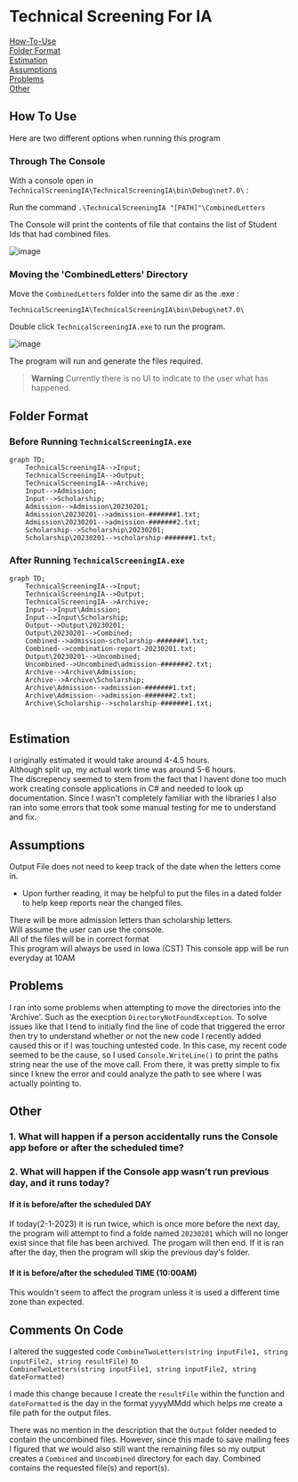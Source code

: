 # Technical Screening For IA

[How-To-Use](https://github.com/Aecef/TechnicalScreeningIA#how-to-use)  
[Folder Format](https://github.com/Aecef/TechnicalScreeningIA#folder-format)  
[Estimation](https://github.com/Aecef/TechnicalScreeningIA#estimation)  
[Assumptions](https://github.com/Aecef/TechnicalScreeningIA#assumptions)  
[Problems](https://github.com/Aecef/TechnicalScreeningIA#problems)  
[Other](https://github.com/Aecef/TechnicalScreeningIA#other)  

## How To Use

Here are two different options when running this program

### Through The Console

With a console open in `TechnicalScreeningIA\TechnicalScreeningIA\bin\Debug\net7.0\` :  

Run the command `.\TechnicalScreeningIA "[PATH]"\CombinedLetters`

The Console will print the contents of file that contains the list of Student Ids that had combined files.

![image](https://user-images.githubusercontent.com/56279192/216177820-b9d42ecb-5984-4623-a3b3-91337965b0c1.png)


### Moving the 'CombinedLetters' Directory  


Move the `CombinedLetters` folder into the same dir as the .exe :  

`TechnicalScreeningIA\TechnicalScreeningIA\bin\Debug\net7.0\` 

Double click `TechnicalScreeningIA.exe` to run the program.

![image](https://user-images.githubusercontent.com/56279192/216178632-07e5fb8e-ed39-4b3f-aaae-a7ab577ac53d.png)

The program will run and generate the files required.  
> **Warning**
> Currently there is no UI to indicate to the user what has happened.

## Folder Format

### Before Running `TechnicalScreeningIA.exe`

```mermaid
graph TD;
    TechnicalScreeningIA-->Input;
    TechnicalScreeningIA-->Output;
    TechnicalScreeningIA-->Archive;
    Input-->Admission;
    Input-->Scholarship;
    Admission-->Admission\20230201;
    Admission\20230201-->admission-#######1.txt;
    Admission\20230201-->admission-#######2.txt;
    Scholarship-->Scholarship\20230201;
    Scholarship\20230201-->scholarship-#######1.txt;
```
### After Running `TechnicalScreeningIA.exe`

```mermaid
graph TD;
    TechnicalScreeningIA-->Input;
    TechnicalScreeningIA-->Output;
    TechnicalScreeningIA-->Archive;
    Input-->Input\Admission;
    Input-->Input\Scholarship;
    Output-->Output\20230201;
    Output\20230201-->Combined;
    Combined-->admission-scholarship-#######1.txt;
    Combined-->combination-report-20230201.txt;
    Output\20230201-->Uncombined;
    Uncombined-->Uncombined\admission-#######2.txt;
    Archive-->Archive\Admission;
    Archive-->Archive\Scholarship;
    Archive\Admission-->admission-#######1.txt;
    Archive\Admission-->admission-#######2.txt;
    Archive\Scholarship-->scholarship-#######1.txt;
    
```

## Estimation

I originally estimated it would take around 4-4.5 hours.  
Although split up, my actual work time was around 5-6 hours.  
The discrepency seemed to stem from the fact that I havent done too much work creating console applications in C# and needed to look up documentation. Since I wasn't completely familiar with the libraries I also ran into some errors that took some manual testing for me to understand and fix.  

## Assumptions

Output File does not need to keep track of the date when the letters come in.  
- Upon further reading, it may be helpful to put the files in a dated folder to help keep reports near the changed files.  
  
There will be more admission letters than scholarship letters.  
Will assume the user can use the console.  
All of the files will be in correct format   
This program will always be used in Iowa (CST)
This console app will be run everyday at 10AM

## Problems

I ran into some problems when attempting to move the directories into the 'Archive'. Such as the execption `DirectoryNotFoundException`. To solve issues like that I tend to initially find the line of code that triggered the error then try to understand whether or not the new code I recently added caused this or if I was touching untested code. In this case, my recent code seemed to be the cause, so I used `Console.WriteLine()` to print the paths string near the use of the move call. From there, it was pretty simple to fix since I knew the error and could analyze the path to see where I was actually pointing to.

## Other

### 1. What will happen if a person accidentally runs the Console app before or after the scheduled time?  
### 2. What will happen if the Console app wasn’t run previous day, and it runs today?

#### If it is before/after the scheduled DAY

If today(2-1-2023) it is run twice, which is once more before the next day, the program will attempt to find a folde named `20230201` which will no longer exist since that file has been archived. The progam will then end. If it is ran after the day, then the program will skip the previous day's folder.

#### If it is before/after the scheduled TIME (10:00AM)

This wouldn't seem to affect the program unless it is used a different time zone than expected.

## Comments On Code

I altered the suggested code `CombineTwoLetters(string inputFile1, string inputFile2, string resultFile)` to  
`CombineTwoLetters(string inputFile1, string inputFile2, string dateFormatted)`  

I made this change because I create the `resultFile` within the function and `dateFormatted` is the day in the format yyyyMMdd which helps me create a file path for the output files.

There was no mention in the description that the `Output` folder needed to contain the uncombined files. However, since this made to save mailing fees
I figured that we would also still want the remaining files so my output creates a `Combined` and `Uncombined` directory for each day. Combined contains the requested file(s) and report(s).

 
